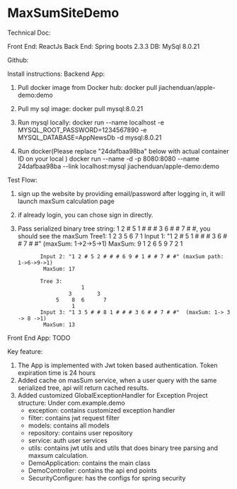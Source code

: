 # MaxSumSiteDemo

Technical Doc:

Front End: ReactJs
Back End: Spring boots 2.3.3
DB: MySql 8.0.21

Github:

Install instructions:
Backend App:
1. Pull docker image from Docker hub:
    docker pull jiachenduan/apple-demo:demo

2. Pull my sql image:
    docker pull mysql:8.0.21

3. Run mysql locally:
    docker run --name localhost -e MYSQL_ROOT_PASSWORD=1234567890 -e MYSQL_DATABASE=AppNewsDb -d mysql:8.0.21

4. Run docker(Please replace "24dafbaa98ba" below with actual container ID on your local )
    docker run --name -d -p 8080:8080 --name 24dafbaa98ba --link localhost:mysql jiachenduan/apple-demo:demo

Test Flow:
1. sign up the website by providing email/password after logging in, it will launch maxSum calculation page
2. if already login, you can chose sign in directly.
2. Pass serialized binary tree string: 1 2 # 5 1 # # # 3 6 # # 7 # #, you should see the maxSum
              Tree1:
                             1
                          2         3
                             5    6   7
                           1
              Input 1: "1 2 # 5 1 # # # 3 6 # # 7 # #" (maxSum: 1->2->5->1)
              MaxSum: 9
                                1
                          2         6
                             5    9     7
                           2        1

              Input 2: "1 2 # 5 2 # # # 6 9 # 1 # # 7 # #" (maxSum path: 1->6->9->1)
               MaxSum: 17

              Tree 3:
                           1
                       3        3
                   5    8  6      7
                        1
              Input 3: "1 3 5 # # 8 1 # # # 3 6 # # 7 # #"  (maxSum: 1-> 3 -> 8 ->1)
               MaxSum: 13

Front End App:
TODO

Key feature:
1. The App is implemented with Jwt token based authentication. Token expiration time is 24 hours
2. Added cache on masSum service, when a user query with the same serialized tree, api will return cached results.
3. Added customized GlobalExceptionHandler for Exception
Project structure:
Under com.example.demo
    - exception: contains customized exception handler
    - filter: contains jwt request filter
    - models: contains all models
    - repository: contains user repository
    - service: auth user services
    - utils: contains jwt utils and utils that does binary tree parsing and maxsum calculation.
    - DemoApplication: contains the main class
    - DemoController: contains the api end points
    - SecurityConfigure: has the configs for spring security